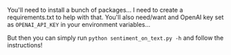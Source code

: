 You'll need to install a bunch of packages... I need to create a requirements.txt to help with that.
You'll also need/want and OpenAI key set as `OPENAI_API_KEY` in your environment variables...

But then you can simply run `python sentiment_on_text.py -h` and follow the instructions!
